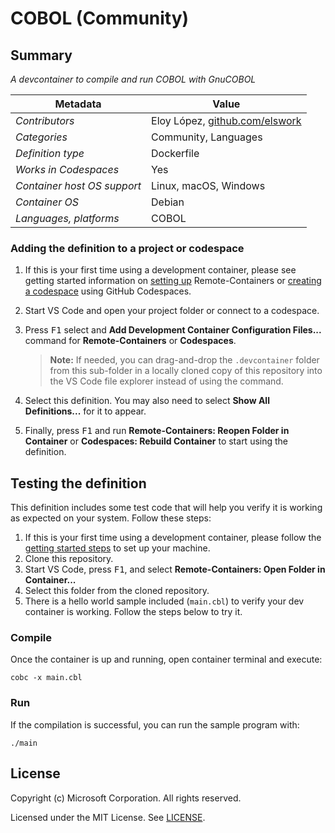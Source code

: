 # COBOL (Community)

## Summary

*A devcontainer to compile and run COBOL with GnuCOBOL*

| Metadata                    | Value                                                                        |
|---------------------------- | -----------------------------------------------------------------------------|
| *Contributors*              | Eloy López,  [github.com/elswork](https://github.com/elswork)                |
| *Categories*                | Community, Languages                                                         |
| *Definition type*           | Dockerfile                                                                   |
| *Works in Codespaces*       | Yes                                                                          |
| *Container host OS support* | Linux, macOS, Windows                                                        |
| *Container OS*              | Debian                                                                       |
| *Languages, platforms*      | COBOL                                                                        |

### Adding the definition to a project or codespace

1. If this is your first time using a development container, please see getting started information on [setting up](https://aka.ms/vscode-remote/containers/getting-started) Remote-Containers or [creating a codespace](https://aka.ms/ghcs-open-codespace) using GitHub Codespaces.

2. Start VS Code and open your project folder or connect to a codespace.

3. Press <kbd>F1</kbd> select and **Add Development Container Configuration Files...** command for **Remote-Containers** or **Codespaces**.

   > **Note:** If needed, you can drag-and-drop the `.devcontainer` folder from this sub-folder in a locally cloned copy of this repository into the VS Code file explorer instead of using the command.

4. Select this definition. You may also need to select **Show All Definitions...** for it to appear.

5. Finally, press <kbd>F1</kbd> and run **Remote-Containers: Reopen Folder in Container** or **Codespaces: Rebuild Container** to start using the definition.

## Testing the definition

This definition includes some test code that will help you verify it is working as expected on your system. Follow these steps:

1. If this is your first time using a development container, please follow the [getting started steps](https://aka.ms/vscode-remote/containers/getting-started) to set up your machine.
2. Clone this repository.
3. Start VS Code, press <kbd>F1</kbd>, and select **Remote-Containers: Open Folder in Container...**
4. Select this folder from the cloned repository.
5. There is a hello world sample included (`main.cbl`) to verify your dev container is working. Follow the steps below to try it.

### Compile

Once the container is up and running, open container terminal and execute:

```
cobc -x main.cbl
```

### Run

If the compilation is successful, you can run the sample program with: 

```
./main
```


## License

Copyright (c) Microsoft Corporation. All rights reserved.

Licensed under the MIT License. See [LICENSE](https://github.com/Microsoft/vscode-dev-containers/blob/main/LICENSE).